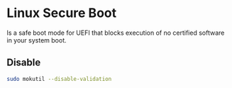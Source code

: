 # Linux Secure Boot

Is a safe boot mode for UEFI that blocks execution of no certified software in your system boot.

## Disable

```bash
sudo mokutil --disable-validation
```

